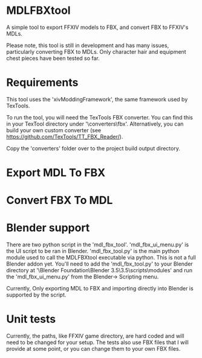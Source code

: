 # MDLFBXtool
A simple tool to export FFXIV models to FBX, and convert FBX to FFXIV's MDLs.

Please note, this tool is still in development and has many issues, particularly converting FBX to MDLs. Only character hair and equipment chest pieces have been tested so far.

# Requirements
This tool uses the 'xivModdingFramework', the same framework used by TexTools.

To run the tool, you will need the TexTools FBX converter. You can find this in your TexTool directory under '\converters\fbx'. Alternatively, you can build your own custom converter (see https://github.com/TexTools/TT_FBX_Reader/).

Copy the 'converters' folder over to the project build output directory.

# Export MDL To FBX


# Convert FBX To MDL


# Blender support
There are two python script in the 'mdl_fbx_tool'. 'mdl_fbx_ui_menu.py' is the UI script to be ran in Blender. 'mdl_fbx_tool.py' is the main python module used to call the MDLFBXtool executable via python. This is not a full Blender addon yet. You'll need to add the 'mdl_fbx_tool.py' to your Blender directory at '\Blender Foundation\Blender 3.5\3.5\scripts\modules' and run the 'mdl_fbx_ui_menu.py' from the Blender-> Scripting menu.

Currently, Only exporting MDL to FBX and importing directly into Blender is supported by the script.

# Unit tests
Currently, the paths, like FFXIV game directory, are hard coded and will need to be changed for your setup. The tests also use FBX files that I will provide at some point, or you can change them to your own FBX files.



